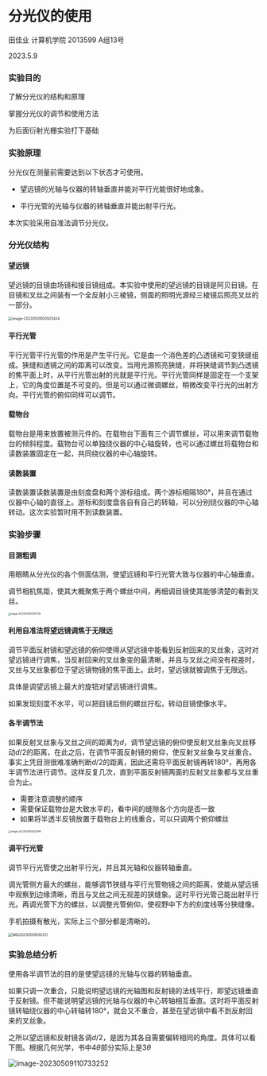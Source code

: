 # 分光仪的使用

田佳业 计算机学院 2013599 A组13号

2023.5.9

### 实验目的

了解分光仪的结构和原理

掌握分光仪的调节和使用方法

为后面衍射光栅实验打下基础

### 实验原理

分光仪在测量前需要达到以下状态才可使用。

- 望远镜的光轴与仪器的转轴垂直并能对平行光能很好地成象。

- 平行光管的光轴与仪器的转轴垂直并能出射平行光。

本次实验采用自准法调节分光仪。

### 分光仪结构

#### 望远镜

望远镜的目镜由场镜和接目镜组成。本实验中使用的望远镜的目镜是阿贝目镜。在目镜和叉丝之间装有一个全反射小三棱镜，侧面的照明光源经三棱镜后照亮叉丝的一部分。

<img src="分光仪的使用.assets/image-20230509100925424.png" alt="image-20230509100925424" style="zoom:50%;" />

#### 平行光管

平行光管平行光管的作用是产生平行光。它是由一个消色差的凸透镜和可变狭缝组成。狭缝和透镜之间的距离可以改变。当用光源照亮狭缝，并将狭缝调节到凸透镜的焦平面上时，从平行光管出射的光就是平行光。平行光管同样是固定在一个支架上，它的角度位置是不可变的。但是可以通过微调螺丝，稍微改变平行光的出射方向。平行光管的俯仰同样可以调节。

#### 载物台

载物台是用来放置被测元件的。在载物台下面有三个调节螺丝，可以用来调节载物台的倾斜程度。载物台可以单独绕仪器的中心轴旋转，也可以通过螺丝将载物台和读数装置固定在一起，共同绕仪器的中心轴旋转。

#### 读数装置

读数装置读数装置是由刻度盘和两个游标组成。两个游标相隔180°，并且在通过仪器中心轴的直径上。游标和刻度盘各自有自己的转轴，可以分别绕仪器的中心轴转动。这次实验暂时用不到读数装置。

### 实验步骤

#### 目测粗调

用眼睛从分光仪的各个侧面估测，使望远镜和平行光管大致与仪器的中心轴垂直。

调节相机焦距，使其大概聚焦于两个螺丝中间，再细调目镜使其能够清楚的看到叉丝。

<img src="分光仪的使用.assets/image-20230509101917219.png" alt="image-20230509101917219" style="zoom:33%;" />

#### 利用自准法将望远镜调焦于无限远

调节平面反射镜和望远镜的俯仰使得从望远镜中能看到反射回来的叉丝象，这时对望远镜进行调焦，当反射回来的叉丝象变的最清晰，并且与叉丝之间没有视差时，叉丝与叉丝象都位于望远镜物镜的焦平面上。此时，望远镜就被调焦于无限远。

具体是调望远镜上最大的旋钮对望远镜进行调焦。

如果发现刻度不水平，可以把目镜后侧的螺丝拧松，转动目镜使像水平。

#### 各半调节法

如果反射叉丝象与叉丝之间的距离为$d$，调节望远镜的俯仰使反射叉丝象向叉丝移动$d/2$的距离，在此之后，在调节平面反射镜的俯仰，使反射叉丝象与叉丝重合。事实上凭目测很难准确判断$d/2$的距离，因此还需将平面反射镜再转180°，再用各半调节法进行调节。这样反复几次，直到平面反射镜两面的反射叉丝象都与叉丝重合为止。

- 需要注意调整的顺序
- 需要保证载物台是大致水平的，看中间的缝隙各个方向是否一致
- 如果将半透半反镜放置于载物台上的线重合，可以只调两个俯仰螺丝

<img src="分光仪的使用.assets/image-20230509103621941.png" alt="image-20230509103621941" style="zoom:33%;" />

#### 调平行光管

调节平行光管使之出射平行光，并且其光轴和仪器转轴垂直。

调光管侧方最大的螺丝，能够调节狭缝与平行光管物镜之间的距离，使能从望远镜中观察到边缘清晰，而且与叉丝之间无视差的狭缝象。这时平行光管己能出射平行光。再调光管下方的螺丝，以调整光管俯仰，使视野中下方的刻度线等分狭缝像。

手机拍摄有散光，实际上三个部分都是清晰的。

<img src="分光仪的使用.assets/IMG20230509100331.jpg" alt="IMG20230509100331" style="zoom:50%;" />

### 实验总结分析

使用各半调节法的目的是使望远镜的光轴与仪器的转轴垂直。

如果只调一次重合，只能说明望远镜的光轴图和反射镜的法线平行，即望远镜垂直于反射镜。但不能说明望远镜的光轴与仪器的中心转轴相互垂直。这时将平面反射镜转轴绕仪器的中心转轴转180°，就会又不重合，甚至在望远镜中看不到反射回来的叉丝象。

之所以望远镜和反射镜各调$d/2$，是因为其各自需要偏转相同的角度。具体可以看下图。根据几何光学，书中$4\theta$部分实际上是$3\theta$

![image-20230509110733252](分光仪的使用.assets/image-20230509110733252.png)


